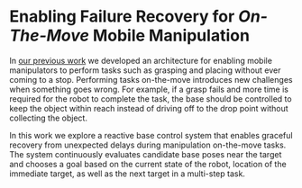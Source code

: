 # Enabling Failure Recovery for *On-The-Move* Mobile Manipulation

In [our previous work](https://benburgesslimerick.github.io/ManipulationOnTheMove/) we developed an architecture for enabling mobile manipulators to perform tasks such as grasping and placing without ever coming to a stop. Performing tasks on-the-move introduces new challenges when something goes wrong. For example, if a grasp fails and more time is required for the robot to complete the task, the base should be controlled to keep the object within reach instead of driving off to the drop point without collecting the object. 

In this work we explore a reactive base control system that enables graceful recovery from unexpected delays during manipulation on-the-move tasks. The system continuously evaluates candidate base poses near the target and chooses a goal based on the current state of the robot, location of the immediate target, as well as the next target in a multi-step task. 
